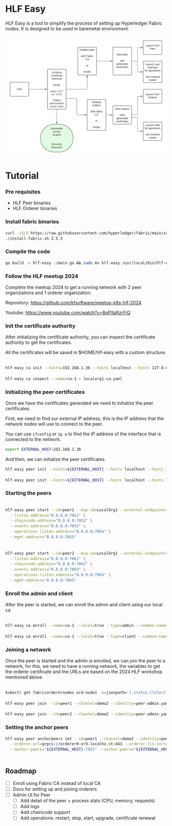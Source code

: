 # HLF Easy

HLF Easy is a tool to simplify the process of setting up Hyperledger Fabric nodes. It is designed to be used in baremetal environment.

![Easy HLF.png](./docs/images/Easy%20HLF.png)

# Tutorial

### Pre requisites
- HLF Peer binaries
- HLF Orderer binaries



### Install fabric binaries

```bash
curl -sSLO https://raw.githubusercontent.com/hyperledger/fabric/main/scripts/install-fabric.sh && chmod +x install-fabric.sh
./install-fabric.sh 2.5.5
```

### Compile the code
```bash
go build -o hlf-easy ./main.go && sudo mv hlf-easy /usr/local/bin/hlf-easy   
```

### Follow the HLF meetup 2024

Complete the meetup 2024 to get a running network with 2 peer organizations and 1 orderer organization.

Repository: https://github.com/kfsoftware/meetup-k8s-hlf-2024

Youtube: https://www.youtube.com/watch?v=8qPXaRzrFiQ

### Init the certificate authority

After initializing the certificate authority, you can inspect the certificate authority to get the certificates.

All the certificates will be saved in $HOME/hlf-easy with a custom structure.

```bash

hlf-easy ca init --hosts=192.168.1.36 --hosts localhost --hosts 127.0.0.1 --hosts ca.localho.st --name=ca-1

hlf-easy ca inspect --name=ca-1 > localorg1-ca.yaml

```

### Initializing the peer certificates

Once we have the certificates generated we need to initialize the peer certificates.

First, we need to find our external IP address, this is the IP address that the network nodes will use to connect to the peer.

You can use `ifconfig` or `ip a` to find the IP address of the interface that is connected to the network.
```bash
export EXTERNAL_HOST=192.168.1.36 
```

And then, we can initialize the peer certificates.
```bash
hlf-easy peer init --hosts=${EXTERNAL_HOST} --hosts localhost --hosts 127.0.0.1 --hosts peer01.localho.st --ca-name=ca-1 --id=peer1 --local=true

hlf-easy peer init --hosts=${EXTERNAL_HOST} --hosts localhost --hosts 127.0.0.1 --hosts peer02.localho.st --ca-name=ca-1 --id=peer2 --local=true
```

### Starting the peers

```bash

hlf-easy peer start --id=peer1 --msp-id=LocalOrg1 --external-endpoint="${EXTERNAL_HOST}:7051" \
  --listen-address="0.0.0.0:7051" \
  --chaincode-address="0.0.0.0:7052" \
  --events-address="0.0.0.0:7053" \
  --operations-listen-address="0.0.0.0:7054" \
  --mgmt-address="0.0.0.0:7055"


hlf-easy peer start --id=peer2 --msp-id=LocalOrg1 --external-endpoint="${EXTERNAL_HOST}:7061" \
  --listen-address="0.0.0.0:7061" \
  --chaincode-address="0.0.0.0:7062" \
  --events-address="0.0.0.0:7063" \
  --operations-listen-address="0.0.0.0:7064" \
  --mgmt-address="0.0.0.0:7065"
```
### Enroll the admin and client

After the peer is started, we can enroll the admin and client using our local ca
```bash

hlf-easy ca enroll --name=ca-1 --local=true --type=admin --common-name=admin > peer-admin.yaml

hlf-easy ca enroll --name=ca-1 --local=true --type=client --common-name=client > peer-client.yaml
```

### Joining a network

Once the peer is started and the admin is enrolled, we can join the peer to a network, for this, we need to have a running network, the variables to get the orderer certificate and the URLs are based on the 2024 HLF workshop mentioned above. 

```bash

kubectl get fabricorderernodes ord-node1 -o=jsonpath='{.status.tlsCert}' | sed -e "s/^/${IDENT_8}/" > orderer0-tls.pem

hlf-easy peer join --id=peer1 --channel=demo2 --identity=peer-admin.yaml --orderer-url=grpcs://orderer0-ord.localho.st:443 --orderer-tls-cert=orderer0-tls.pem

hlf-easy peer join --id=peer2 --channel=demo2 --identity=peer-admin.yaml --orderer-url=grpcs://orderer0-ord.localho.st:443 --orderer-tls-cert=orderer0-tls.pem
```
### Setting the anchor peers
```bash
hlf-easy peer anchorpeers set --id=peer1 --channel=demo2 --identity=peer-admin.yaml \
  --orderer-url=grpcs://orderer0-ord.localho.st:443 --orderer-tls-cert=orderer0-tls.pem \
  --anchor-peers="${EXTERNAL_HOST}:7051" --anchor-peers="${EXTERNAL_HOST}:7061"



```

## Roadmap

- [ ] Enroll using Fabric CA instead of local CA
- [ ] Docs for setting up and joining orderers
- [ ] Admin UI for Peer
  - [ ] Add detail of the peer + process stats (CPU, memory, requests)
  - [ ] Add logs
  - [ ] Add chaincode support
  - [ ] Add operations: restart, stop, start, upgrade, certificate renewal